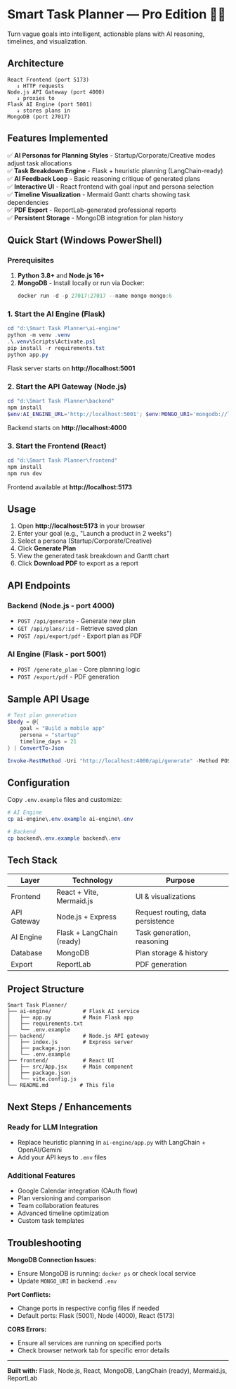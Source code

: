# Smart Task Planner — Pro Edition 🧠💥

Turn vague goals into intelligent, actionable plans with AI reasoning, timelines, and visualization.

## Architecture

```
React Frontend (port 5173)
   ↓ HTTP requests
Node.js API Gateway (port 4000)
   ↓ proxies to
Flask AI Engine (port 5001)
   ↓ stores plans in
MongoDB (port 27017)
```

## Features Implemented

✅ **AI Personas for Planning Styles** - Startup/Corporate/Creative modes adjust task allocations  
✅ **Task Breakdown Engine** - Flask + heuristic planning (LangChain-ready)  
✅ **AI Feedback Loop** - Basic reasoning critique of generated plans  
✅ **Interactive UI** - React frontend with goal input and persona selection  
✅ **Timeline Visualization** - Mermaid Gantt charts showing task dependencies  
✅ **PDF Export** - ReportLab-generated professional reports  
✅ **Persistent Storage** - MongoDB integration for plan history  

## Quick Start (Windows PowerShell)

### Prerequisites

1. **Python 3.8+** and **Node.js 16+**
2. **MongoDB** - Install locally or run via Docker:
   ```powershell
   docker run -d -p 27017:27017 --name mongo mongo:6
   ```

### 1. Start the AI Engine (Flask)

```powershell
cd "d:\Smart Task Planner\ai-engine"
python -m venv .venv
.\.venv\Scripts\Activate.ps1
pip install -r requirements.txt
python app.py
```

Flask server starts on **http://localhost:5001**

### 2. Start the API Gateway (Node.js)

```powershell
cd "d:\Smart Task Planner\backend"
npm install
$env:AI_ENGINE_URL='http://localhost:5001'; $env:MONGO_URI='mongodb://localhost:27017'; node index.js
```

Backend starts on **http://localhost:4000**

### 3. Start the Frontend (React)

```powershell
cd "d:\Smart Task Planner\frontend"
npm install
npm run dev
```

Frontend available at **http://localhost:5173**

## Usage

1. Open **http://localhost:5173** in your browser
2. Enter your goal (e.g., "Launch a product in 2 weeks")
3. Select a persona (Startup/Corporate/Creative)
4. Click **Generate Plan**
5. View the generated task breakdown and Gantt chart
6. Click **Download PDF** to export as a report

## API Endpoints

### Backend (Node.js - port 4000)
- `POST /api/generate` - Generate new plan
- `GET /api/plans/:id` - Retrieve saved plan
- `POST /api/export/pdf` - Export plan as PDF

### AI Engine (Flask - port 5001)
- `POST /generate_plan` - Core planning logic
- `POST /export/pdf` - PDF generation

## Sample API Usage

```powershell
# Test plan generation
$body = @{
    goal = "Build a mobile app"
    persona = "startup"
    timeline_days = 21
} | ConvertTo-Json

Invoke-RestMethod -Uri "http://localhost:4000/api/generate" -Method POST -Body $body -ContentType "application/json"
```

## Configuration

Copy `.env.example` files and customize:

```powershell
# AI Engine
cp ai-engine\.env.example ai-engine\.env

# Backend
cp backend\.env.example backend\.env
```

## Tech Stack

| Layer | Technology | Purpose |
|-------|------------|---------|
| Frontend | React + Vite, Mermaid.js | UI & visualizations |
| API Gateway | Node.js + Express | Request routing, data persistence |
| AI Engine | Flask + LangChain (ready) | Task generation, reasoning |
| Database | MongoDB | Plan storage & history |
| Export | ReportLab | PDF generation |

## Project Structure

```
Smart Task Planner/
├── ai-engine/          # Flask AI service
│   ├── app.py          # Main Flask app
│   ├── requirements.txt
│   └── .env.example
├── backend/            # Node.js API gateway
│   ├── index.js        # Express server
│   ├── package.json
│   └── .env.example
├── frontend/           # React UI
│   ├── src/App.jsx     # Main component
│   ├── package.json
│   └── vite.config.js
└── README.md          # This file
```

## Next Steps / Enhancements

### Ready for LLM Integration
- Replace heuristic planning in `ai-engine/app.py` with LangChain + OpenAI/Gemini
- Add your API keys to `.env` files

### Additional Features
- Google Calendar integration (OAuth flow)
- Plan versioning and comparison
- Team collaboration features
- Advanced timeline optimization
- Custom task templates

## Troubleshooting

**MongoDB Connection Issues:**
- Ensure MongoDB is running: `docker ps` or check local service
- Update `MONGO_URI` in backend `.env`

**Port Conflicts:**
- Change ports in respective config files if needed
- Default ports: Flask (5001), Node (4000), React (5173)

**CORS Errors:**
- Ensure all services are running on specified ports
- Check browser network tab for specific error details

---

**Built with:** Flask, Node.js, React, MongoDB, LangChain (ready), Mermaid.js, ReportLab